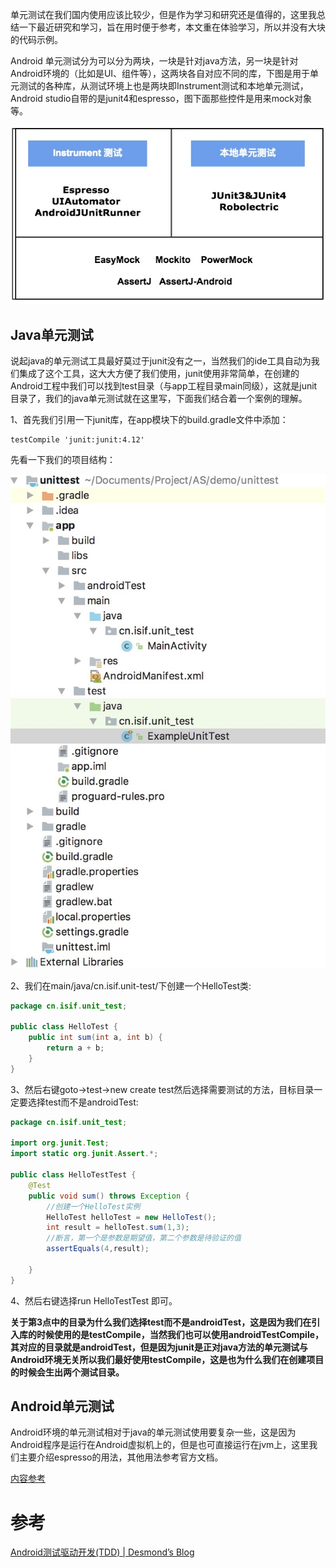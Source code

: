 单元测试在我们国内使用应该比较少，但是作为学习和研究还是值得的，这里我总结一下最近研究和学习，旨在用时便于参考，本文重在体验学习，所以并没有大块的代码示例。

Android 单元测试分为可以分为两块，一块是针对java方法，另一块是针对Android环境的（比如是UI、组件等），这两块各自对应不同的库，下图是用于单元测试的各种库，从测试环境上也是两块即Instrument测试和本地单元测试，Android studio自带的是junit4和espresso，图下面那些控件是用来mock对象等。

![](./_image/2019-04-03-10-34-51.jpg)

## Java单元测试

说起java的单元测试工具最好莫过于junit没有之一，当然我们的ide工具自动为我们集成了这个工具，这大大方便了我们使用，junit使用非常简单，在创建的Android工程中我们可以找到test目录（与app工程目录main同级），这就是junit目录了，我们的java单元测试就在这里写，下面我们结合着一个案例的理解。

1、首先我们引用一下junit库，在app模块下的build.gradle文件中添加：
```
testCompile 'junit:junit:4.12'
```
先看一下我们的项目结构：

![](./_image/2019-04-03-10-35-04.jpg)


2、我们在main/java/cn.isif.unit-test/下创建一个HelloTest类:
```java
package cn.isif.unit_test;

public class HelloTest {
    public int sum(int a, int b) {
        return a + b;
    }
}
```
3、然后右键goto->test->new create test然后选择需要测试的方法，目标目录一定要选择test而不是androidTest:
```java
package cn.isif.unit_test;

import org.junit.Test;
import static org.junit.Assert.*;

public class HelloTestTest {
    @Test
    public void sum() throws Exception {
        //创建一个HelloTest实例
        HelloTest helloTest = new HelloTest();
        int result = helloTest.sum(1,3);
        //断言，第一个是参数是期望值，第二个参数是待验证的值
        assertEquals(4,result);

    }
}
```
4、然后右键选择run HelloTestTest  即可。

**关于第3点中的目录为什么我们选择test而不是androidTest，这是因为我们在引入库的时候使用的是testCompile，当然我们也可以使用androidTestCompile，其对应的目录就是androidTest，但是因为junit是正对java方法的单元测试与Android环境无关所以我们最好使用testCompile，这是也为什么我们在创建项目的时候会生出两个测试目录。**
## Android单元测试
Android环境的单元测试相对于java的单元测试使用要复杂一些，这是因为Android程序是运行在Android虚拟机上的，但是也可直接运行在jvm上，这里我们主要介绍espresso的用法，其他用法参考官方文档。

[内容参考](https://developer.android.com/training/testing/espresso/index.html)

# 参考
[Android测试驱动开发(TDD) | Desmond’s Blog](http://blog.desmondyao.com/android-test/)
